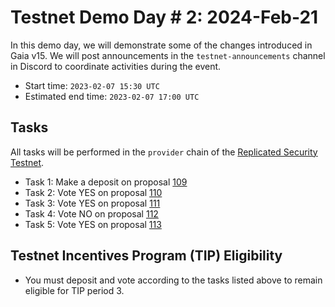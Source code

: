 # Testnet Demo Day # 2: 2024-Feb-21

In this demo day, we will demonstrate some of the changes introduced in Gaia v15.
We will post announcements in the `testnet-announcements` channel in Discord to coordinate activities during the event.

* Start time: `2023-02-07 15:30 UTC`
* Estimated end time: `2023-02-07 17:00 UTC`

## Tasks

All tasks will be performed in the `provider` chain of the [Replicated Security Testnet](/replicated-security/provider/README.md).

* Task 1: Make a deposit on proposal [109](https://explorer.polypore.xyz/provider/gov/109)
* Task 2: Vote YES on proposal [110](https://explorer.polypore.xyz/provider/gov/110)
* Task 3: Vote YES on proposal [111](https://explorer.polypore.xyz/provider/gov/111)
* Task 4: Vote NO on proposal [112](https://explorer.polypore.xyz/provider/gov/112)
* Task 5: Vote YES on proposal [113](https://explorer.polypore.xyz/provider/gov/113)


## Testnet Incentives Program (TIP) Eligibility

* You must deposit and vote according to the tasks listed above to remain eligible for TIP period 3.
